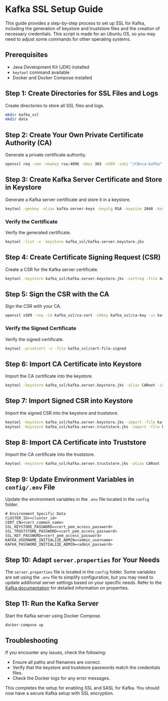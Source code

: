 # Kafka SSL Setup Guide

This guide provides a step-by-step process to set up SSL for Kafka, including the generation of keystore and truststore files and the creation of necessary credentials. This script is made for an Ubuntu OS, so you may need to adjust some commands for other operating systems.

## Prerequisites

- Java Development Kit (JDK) installed
- `keytool` command available
- Docker and Docker Compose installed

## Step 1: Create Directories for SSL Files and Logs

Create directories to store all SSL files and logs.

```sh
mkdir kafka_ssl
mkdir data
```

## Step 2: Create Your Own Private Certificate Authority (CA)

Generate a private certificate authority.

```sh
openssl req -new -newkey rsa:4096 -days 365 -x509 -subj "/CN=ca-kafka" -keyout kafka_ssl/ca-key -out kafka_ssl/ca-cert -nodes
```

## Step 3: Create Kafka Server Certificate and Store in Keystore

Generate a Kafka server certificate and store it in a keystore.

```sh
keytool -genkey -alias kafka-server-keys -keyalg RSA -keysize 2048 -keystore kafka_ssl/kafka.server.keystore.jks -validity 365 -storepass <password> -keypass <password> -dname "CN=<Common Name>,OU=<Organization Unit>,O=<Organization>,L=<City>,ST=<State>,C=<Country>" -storetype pkcs12
```

### Verify the Certificate

Verify the generated certificate.

```sh
keytool -list -v -keystore kafka_ssl/kafka.server.keystore.jks
```

## Step 4: Create Certificate Signing Request (CSR)

Create a CSR for the Kafka server certificate.

```sh
keytool -keystore kafka_ssl/kafka.server.keystore.jks -certreq -file kafka_ssl/cert-file -storepass <password> -keypass <password> -alias kafka-server-keys
```

## Step 5: Sign the CSR with the CA

Sign the CSR with your CA.

```sh
openssl x509 -req -CA kafka_ssl/ca-cert -CAkey kafka_ssl/ca-key -in kafka_ssl/cert-file -out kafka_ssl/cert-file-signed -days 365 -CAcreateserial -passin pass:<password>
```

### Verify the Signed Certificate

Verify the signed certificate.

```sh
keytool -printcert -v -file kafka_ssl/cert-file-signed
```

## Step 6: Import CA Certificate into Keystore

Import the CA certificate into the keystore.

```sh
keytool -keystore kafka_ssl/kafka.server.keystore.jks -alias CARoot -import -file kafka_ssl/ca-cert -storepass <password> -keypass <password> -noprompt
```

## Step 7: Import Signed CSR into Keystore

Import the signed CSR into the keystore and truststore.

```sh
keytool -keystore kafka_ssl/kafka.server.keystore.jks -import -file kafka_ssl/cert-file-signed -storepass <password> -keypass <password> -noprompt
keytool -keystore kafka_ssl/kafka.server.truststore.jks -import -file kafka_ssl/cert-file-signed -storepass <password> -keypass <password> -noprompt
```

## Step 8: Import CA Certificate into Truststore

Import the CA certificate into the truststore.

```sh
keytool -keystore kafka_ssl/kafka.server.truststore.jks -alias CARoot -import -file kafka_ssl/ca-cert -storepass <password> -keypass <password> -noprompt
```

## Step 9: Update Environment Variables in `config/.env` File

Update the environment variables in the `.env` file located in the `config` folder.

```plaintext
# Environment Specific Data
CLUSTER_ID=<cluster_id>
CERT_CN=<cert_common_name>
SSL_KEYSTORE_PASSWORD=<cert_pem_access_password>
SSL_TRUSTSTORE_PASSWORD=<cert_pem_access_password>
SSL_KEY_PASSWORD=<cert_pem_access_password>
KAFKA_USERNAME_INITIALIZE_ADMIN=<admin_username>
KAFKA_PASSWORD_INITIALIZE_ADMIN=<admin_password>
```

## Step 10: Adapt `server.properties` for Your Needs

The `server.properties` file is located in the `config` folder. Some variables are set using the `.env` file to simplify configuration, but you may need to update additional server settings based on your specific needs. Refer to the [Kafka documentation](https://kafka.apache.org/documentation/) for detailed information on properties.

## Step 11: Run the Kafka Server

Start the Kafka server using Docker Compose.

```sh
docker-compose up
```

## Troubleshooting

If you encounter any issues, check the following:

- Ensure all paths and filenames are correct.
- Verify that the keystore and truststore passwords match the credentials files.
- Check the Docker logs for any error messages.

This completes the setup for enabling SSL and SASL for Kafka. You should now have a secure Kafka setup with SSL encryption.